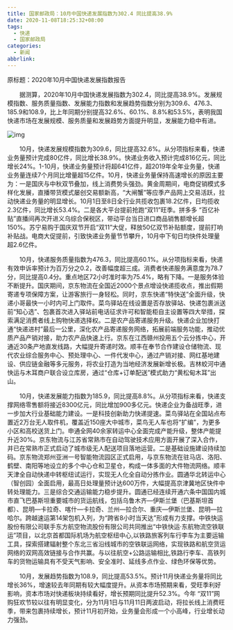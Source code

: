 ```yaml
---
title: 国家邮政局：10月中国快递发展指数为302.4 同比提高38.9%
date: 2020-11-08T18:25:32+08:00
tags:
  - 快递
  - 国家邮政局
categories:
  - 新闻
abbrlink:
---
```


原标题：2020年10月中国快递发展指数报告　　

　　据测算，2020年10月中国快递发展指数为302.4，同比提高38.9%。发展规模指数、服务质量指数、发展能力指数和发展趋势指数分别为309.6、476.3、185.9和108.9，比上年同期分别提高32.6%、60.1%、8.8%和53.5%，表明我国快递市场在发展规模、服务质量和发展趋势方面提升明显，发展能力稳中有进。

![img](https://cdn.jsdelivr.net/gh/yakeing/Documentation@main/Hexo/images/d7cd-kcpxnwv7661041.png)

　　10月，快递发展规模指数为309.6，同比提高32.6%。从分项指标来看，快递业务量预计完成80亿件，同比增长38.9%。快递业务收入预计完成816亿元，同比增长24%。1-10月，快递业务量预计将超641亿件，超2019年全年业务量，快递业务量连续7个月同比增量超15亿件。10月，快递业务量保持高速增长的原因主要为：一是国庆与中秋双节叠加，线上消费势头强劲。黄金周期间，电商促销模式多样化发展，直播带货模式屡创交易额新高，“大闸蟹”等应季产品网上交易活跃，拉动快递业务量的明显增长。10月1日至8日全行业共揽收包裹18.2亿件，日均揽收2.3亿件，同比增长53.4%。二是各大平台提前抢跑“双11”旺季。拼多多 “百亿补贴”直播间再次开进义乌综合保税区，带动平台当日进口商品销售额增长超150%。苏宁易购于国庆双节开启“双11”大促，释放50亿双节补贴额度，提前打响补贴战。电商大促提前，引致快递业务量节节攀升，10月中下旬日均快件处理量超2.6亿件。

　　10月，快递服务质量指数为476.3，同比提高60.1%。从分项指标来看，快递有效申诉率预计为百万分之0.2，改善幅度超三成。消费者快递服务满意度为78.7分，同比提高0.4分。重点地区72小时准时率为75.4%，略有下降。一是服务体验不断提升。国庆期间，京东物流在全国近2000个景点增设快递揽收点，推出假期寄递专项保障方案，让游客旅行一身轻松。同时，京东快递“特快送”全面升级，快递小哥最快一小时内可上门取件。菜鸟驿站在线设置是否存放驿站、快递包裹派送前“知心选”、包裹首次进入驿站前电话征求许可和智能柜自主设置等四大举措，探索满足消费者线上购物快递选择权。二是农产品寄递服务升级。快递企业加快打通“快递进村”最后一公里，深化农产品寄递服务网络，拓展前端服务功能，推动优质产品产销对接，助力农产品快速上行。京东在江西赣州投用五个云分拣中心，开通近30条产地直发线路，大幅提升寄递时效。顺丰在奉节合作建设仓储物流、现代农业综合服务中心、预处理中心、一件代发中心，通过产销对接、网红基地建设、供应链金融等多元服务，将农业打造为当地经济发展新增长极。吉林蛟河中通快运与木耳商户联合设立库房，通过“仓库+订单配送”模式助力“黄松甸木耳”出山。

　　10月，快递发展能力指数为185.9，同比提高8.8%。从分项指标来看，快递支撑网络零售额将接近8300亿元，同比增加900多亿元。快递企业为备战旺季，进一步加大行业基础能力建设。一是科技创新助力快递提速。菜鸟驿站在全国站点布置近2万台无人取件机，覆盖近150座大中城市，菜鸟无人车也将“扩编”，为更多小区和高校送货上门。申通全网40余家转运中心全面完成产能升级，整体产能提升近30%。京东物流与江苏省常熟市在自动驾驶技术应用方面开展了深入合作，并已在常熟市正式启动了城市级无人配送项目落地运营。二是基础设施建设持续加码。京东物流郑州亚洲一号智能物流园区正式启用，与京东物流在驻马店、洛阳、鹤壁、南阳等地设立的多个中心仓和卫星仓，构成一体多面的大件物流网络。顺丰天津全自动快递中转枢纽试运行，实现无人化全自动分拣作业。圆通华北转运中心（智创园）全面启用，最高日处理量预计达600万件，大幅提高京津冀地区快件中转处理能力。三是综合交通运输能力稳步提升。圆通已经连续开通六条中国国内城市直飞巴基斯坦重要城市的货运航线，包括乌鲁木齐—伊斯兰堡（巴基斯坦首都）、昆明—卡拉奇、喀什—卡拉奇、兰州—拉合尔、重庆—伊斯兰堡、昆明—拉哈尔。跨越速运第14架包机入列，为“跨省8小时当天达”形成有力支撑。中铁快运股份有限公司联手东方航空物流股份有限公司共同推出“中铁快运·东航物流空铁联运”项目，以北京首都国际机场为航空枢纽中心,以铁路旅客列车行李车为主要运输工具，探索搭建辐射整个东北三省沿线城市的空铁联运网络，实现铁路和航空货运网络的双网高效链接与合作共赢。与以往航空+公路运输相比,铁路行李车、高铁列车的货物运输具有不受天气影响、安全准时、延线多点作业、绿色环保等优势。

　　10月，发展趋势指数为108.9，同比提高53.5%。预计11月快递业务量将同比增长36%，增速较去年同期有较大幅度提升。从资本市场预期来看，受旺季利好影响，资本市场对快递板块持续看好，增长预期同比提升52.3%。今年 “双11”网购狂欢节较以往有明显变化，分为11月1日与11月11日两波启动，将拉长线上消费旺季，带来包裹持续增长，预计11月初开始，业务量会形成一个小高峰，行业增长动力强劲。